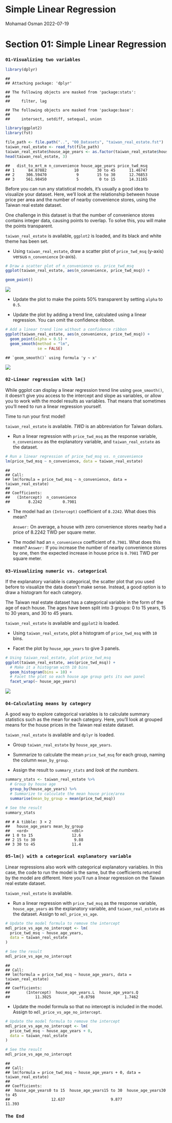 Simple Linear Regression
================
Mohamad Osman
2022-07-19

# Section 01: Simple Linear Regression

### `01-Visualizing two variables`

``` r
library(dplyr)
```

    ## 
    ## Attaching package: 'dplyr'

    ## The following objects are masked from 'package:stats':
    ## 
    ##     filter, lag

    ## The following objects are masked from 'package:base':
    ## 
    ##     intersect, setdiff, setequal, union

``` r
library(ggplot2)
library(fst)

file_path <- file.path("..", "00_Datasets", "taiwan_real_estate.fst")
taiwan_real_estate <- read_fst(file_path)
taiwan_real_estate$house_age_years <- as.factor(taiwan_real_estate$house_age_years)
head(taiwan_real_estate, 3)
```

    ##   dist_to_mrt_m n_convenience house_age_years price_twd_msq
    ## 1      84.87882            10        30 to 45      11.46747
    ## 2     306.59470             9        15 to 30      12.76853
    ## 3     561.98450             5         0 to 15      14.31165

Before you can run any statistical models, it’s usually a good idea to
visualize your dataset. Here, we’ll look at the relationship between
house price per area and the number of nearby convenience stores, using
the Taiwan real estate dataset.

One challenge in this dataset is that the number of convenience stores
contains integer data, causing points to overlap. To solve this, you
will make the points transparent.

`taiwan_real_estate` is available, `ggplot2` is loaded, and its black
and white theme has been set.

-   Using `taiwan_real_estate`, draw a scatter plot of `price_twd_msq`
    (y-axis) versus `n_convenience` (x-axis).

``` r
# Draw a scatter plot of n_convenience vs. price_twd_msq
ggplot(taiwan_real_estate, aes(n_convenience, price_twd_msq)) + 

geom_point()
```

![](01_Simple_Linear_Regression_files/figure-gfm/unnamed-chunk-2-1.png)<!-- -->

-   Update the plot to make the points 50% transparent by setting
    `alpha` to `0.5`.

-   Update the plot by adding a trend line, calculated using a linear
    regression. You can omit the confidence ribbon.

``` r
# Add a linear trend line without a confidence ribbon
ggplot(taiwan_real_estate, aes(n_convenience, price_twd_msq)) +
  geom_point(alpha = 0.5) +
  geom_smooth(method = "lm", 
              se = FALSE)
```

    ## `geom_smooth()` using formula 'y ~ x'

![](01_Simple_Linear_Regression_files/figure-gfm/unnamed-chunk-3-1.png)<!-- -->

### `02-Linear regression with lm()`

While ggplot can display a linear regression trend line using
`geom_smooth()`, it doesn’t give you access to the intercept and slope
as variables, or allow you to work with the model results as variables.
That means that sometimes you’ll need to run a linear regression
yourself.

Time to run your first model!

`taiwan_real_estate` is available. *TWD* is an abbreviation for Taiwan
dollars.

-   Run a linear regression with `price_twd_msq` as the response
    variable, `n_convenience` as the explanatory variable, and
    `taiwan_real_estate` as the dataset.

``` r
# Run a linear regression of price_twd_msq vs. n_convenience
lm(price_twd_msq ~ n_convenience, data = taiwan_real_estate)
```

    ## 
    ## Call:
    ## lm(formula = price_twd_msq ~ n_convenience, data = taiwan_real_estate)
    ## 
    ## Coefficients:
    ##   (Intercept)  n_convenience  
    ##        8.2242         0.7981

-   The model had an `(Intercept)` coefficient of `8.2242`. What does
    this mean?

    `Answer:` On average, a house with zero convenience stores nearby
    had a price of 8.2242 TWD per square meter.

-   The model had an `n_convenience` coefficient of `0.7981`. What does
    this mean? `Answer:` If you increase the number of nearby
    convenience stores by one, then the expected increase in house price
    is `0.7981` TWD per square meter.

### **`03-Visualizing numeric vs. categorical`**

If the explanatory variable is categorical, the scatter plot that you
used before to visualize the data doesn’t make sense. Instead, a good
option is to draw a histogram for each category.

The Taiwan real estate dataset has a categorical variable in the form of
the age of each house. The ages have been split into 3 groups: 0 to 15
years, 15 to 30 years, and 30 to 45 years.

`taiwan_real_estate` is available and `ggplot2` is loaded.

-   Using `taiwan_real_estate`, plot a histogram of `price_twd_msq` with
    `10` bins.

-   Facet the plot by `house_age_years` to give 3 panels.

``` r
# Using taiwan_real_estate, plot price_twd_msq
ggplot(taiwan_real_estate, aes(price_twd_msq)) +
  # Make it a histogram with 10 bins
  geom_histogram(bins = 10) +
  # Facet the plot so each house age group gets its own panel
  facet_wrap(~ house_age_years)
```

![](01_Simple_Linear_Regression_files/figure-gfm/unnamed-chunk-5-1.png)<!-- -->

### `04-Calculating means by category`

A good way to explore categorical variables is to calculate summary
statistics such as the mean for each category. Here, you’ll look at
grouped means for the house prices in the Taiwan real estate dataset.

`taiwan_real_estate` is available and `dplyr` is loaded.

-   Group `taiwan_real_estate` by `house_age_years`.

-   Summarize to calculate the mean `price_twd_msq` for each group,
    naming the column `mean_by_group`.

-   Assign the result to `summary_stats` and *look at the numbers*.

``` r
summary_stats <- taiwan_real_estate %>% 
  # Group by house age
  group_by(house_age_years) %>% 
  # Summarize to calculate the mean house price/area
  summarise(mean_by_group = mean(price_twd_msq))

# See the result
summary_stats
```

    ## # A tibble: 3 × 2
    ##   house_age_years mean_by_group
    ##   <ord>                   <dbl>
    ## 1 0 to 15                 12.6 
    ## 2 15 to 30                 9.88
    ## 3 30 to 45                11.4

### **`05-lm() with a categorical explanatory variable`**

Linear regressions also work with categorical explanatory variables. In
this case, the code to run the model is the same, but the coefficients
returned by the model are different. Here you’ll run a linear regression
on the Taiwan real estate dataset.

`taiwan_real_estate` is available.

-   Run a linear regression with `price_twd_msq` as the response
    variable, `house_age_years` as the explanatory variable, and
    `taiwan_real_estate` as the dataset. Assign to `mdl_price_vs_age`.

``` r
# Update the model formula to remove the intercept
mdl_price_vs_age_no_intercept <- lm(
  price_twd_msq ~ house_age_years, 
  data = taiwan_real_estate
)

# See the result
mdl_price_vs_age_no_intercept
```

    ## 
    ## Call:
    ## lm(formula = price_twd_msq ~ house_age_years, data = taiwan_real_estate)
    ## 
    ## Coefficients:
    ##       (Intercept)  house_age_years.L  house_age_years.Q  
    ##           11.3025            -0.8798             1.7462

-   Update the model formula so that no intercept is included in the
    model. Assign to `mdl_price_vs_age_no_intercept`.

``` r
# Update the model formula to remove the intercept
mdl_price_vs_age_no_intercept <- lm(
  price_twd_msq ~ house_age_years + 0, 
  data = taiwan_real_estate
)

# See the result
mdl_price_vs_age_no_intercept
```

    ## 
    ## Call:
    ## lm(formula = price_twd_msq ~ house_age_years + 0, data = taiwan_real_estate)
    ## 
    ## Coefficients:
    ##  house_age_years0 to 15  house_age_years15 to 30  house_age_years30 to 45  
    ##                  12.637                    9.877                   11.393

### `The End`

  

  

  

  

  

  
